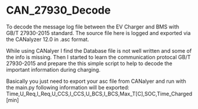 # CAN_27930_Decode
To decode the message log file between the EV Charger and BMS with GB/T 27930-2015 standard. The source file here is logged and exported via the CANalyzer 12.0 in .asc format.

While using CANalyer I find the Database file is not well written and some of the info is missing. Then I started to learn the communication protocal GB/T 27930-2015 and prepare the this simple script to help to decode the important information during charging.

Basically you just need to export your asc file from CANalyer and run with the main.py following information will be exported:
Time,U_Req,I_Req,U_CCS,I_CCS,U_BCS,I_BCS,Max_T[C],SOC,Time_Charged[min]
